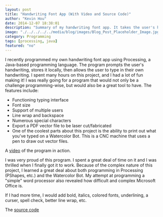 ```yaml
---
layout: post
title: "Handwriting Font App (With Video and Source Code)"
author: "Kevin Hou"
date: 2014-12-07 18:38:01
description: "Summary of my handwriting font app. It takes the user's handwriting, creates a font out of it, and allows them to type in their own handwriting. The file can be exported as a vector file and printed on the CNC Watercolor bot to mimic a real person's writing."
image: "./../../../../media/blog/images/Blog_Post_Placeholder_Image.jpg"
category: Programming
tags: [processing, java]
featured: "no"
---
```

I recently programmed my own handwriting font app using Processing, a Java-based programming language. The program prompts the user's handwriting, stores it locally, then allows the user to type in their own handwriting. I spent many hours on this project, and I had a lot of fun making it! I was really going for a program that would not only be a challenge programming-wise, but would also be a great tool to have. The features include:
<ul>
  <li>Functioning typing interface</li>
  <li>Font size</li>
  <li>Support of multiple users</li>
  <li>Line wrap and backspace</li>
  <li>Numerous special characters</li>
  <li>Export a PDF vector file to be laser cut/fabricated</li>
  <li>One of the coolest parts about this project is the ability to print out what you've typed on a Watercolor Bot. This is a CNC machine that uses a pen to draw out vector files.</li>
</ul>
 
A <a href="http://youtu.be/9qK6qmGWyB4">video</a> of the program in action.
 
I was very proud of this program. I spent a great deal of time on it and I was thrilled when I finally got it to work. Because of the complex nature of this project, I learned a great deal about both programming in Processing (PShapes, etc.) and the Watercolor Bot. My attempt at programming a "simple" word processor also revealed how difficult and complex Microsoft Office is.
 
If I had more time, I would add bold, italics, colored fonts, underlining, a curser, spell check, better line wrap, etc.
 
The <a href="https://github.com/khou22/Handwriting-Font-App">source code</a>